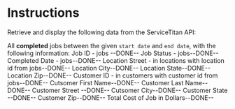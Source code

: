 # Instructions

Retrieve and display the following data from the ServiceTitan API:

All **completed** jobs between the given `start date` and `end date`, with the following information:
    Job ID - jobs --DONE--
    Job Status - jobs--DONE--
    Completed Date - jobs--DONE--
    Location Street - in locations with location id from jobs--DONE--
    Location City--DONE--
    Location State--DONE--
    Location Zip--DONE--
    Customer ID - in customers with customer id from jobs--DONE--
    Cutsomer First Name--DONE--
    Customer Last Name--DONE--
    Customer Street --DONE--
    Cutsomer City--DONE--
    Customer State --DONE--
    Customer Zip--DONE--
    Total Cost of Job in Dollars--DONE--



